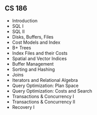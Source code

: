 ## CS 186

- Introduction
- SQL I
- SQL II
- Disks, Buffers, Files
- Cost Models and Index
- B+ Trees
- Index Files and their Costs
- Spatial and Vector Indices
- Buffer Management
- Sorting and Hashing
- Joins
- Iterators and Relational Algebra
- Query Optimization: Plan Space
- Query Optimization: Costs and Search
- Transactions & Concurrency I
- Transactions & Concurrency II
- Recovery I
